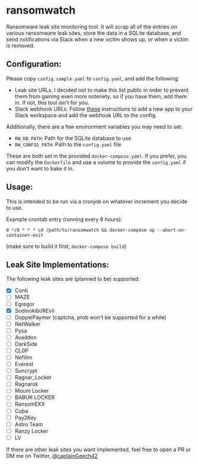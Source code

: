 # ransomwatch

Ransomware leak site monitoring tool. It will scrap all of the entries on various ransomware leak sites, store the data in a SQLite database, and send notifications via Slack when a new victim shows up, or when a victim is removed.

## Configuration:

Please copy `config.sample.yaml` to `config.yaml`, and add the following:

* Leak site URLs. I decided not to make this list public in order to prevent them from gaining even more noteriety, so if you have them, add them in. If not, this tool isn't for you.
* Slack webhook URLs. Follow [these](https://api.slack.com/messaging/webhooks) instructions to add a new app to your Slack workspace and add the webhook URL to the config.

Additionally, there are a few environment variables you may need to set:

* `RW_DB_PATH`: Path for the SQLite database to use
* `RW_CONFIG_PATH`: Path to the `config.yaml` file

These are both set in the provided `docker-compose.yaml`. If you prefer, you can modify the `Dockerfile` and use a volume to provide the `config.yaml` if you don't want to bake it in.

## Usage:

This is intended to be run via a cronjob on whatever increment you decide to use.

Example crontab entry (running every 8 hours):

```
0 */8 * * * cd /path/to/ransomwatch && docker-compose up --abort-on-container-exit
```

(make sure to build it first, `docker-compose build`)

## Leak Site Implementations:

The following leak sites are (planned to be) supported:

- [x] Conti
- [ ] MAZE
- [ ] Egregor
- [X] Sodinokibi/REvil
- [ ] DoppelPaymer (captcha, prob won't be supported for a while)
- [ ] NetWalker
- [ ] Pysa
- [ ] Avaddon
- [ ] DarkSide
- [ ] CL0P
- [ ] Nefilim
- [ ] Everest
- [ ] Suncrypt
- [ ] Ragnar_Locker
- [ ] Ragnarok
- [ ] Mount Locker
- [ ] BABUK LOCKER
- [ ] RansomEXX
- [ ] Cuba
- [ ] Pay2Key
- [ ] Astro Team
- [ ] Ranzy Locker
- [ ] LV

If there are other leak sites you want implemented, feel free to open a PR or DM me on Twitter, [@captainGeech42](https://twitter.com/captainGeech42)